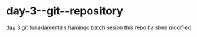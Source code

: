 # day-3--git--repository
day 3 git funadamentals flamingo batch  sesion 
this repo ha sben modified
